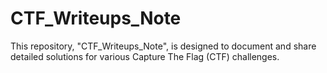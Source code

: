 # CTF_Writeups_Note
This repository, "CTF_Writeups_Note", is designed to document and share detailed solutions for various Capture The Flag (CTF) challenges. 
